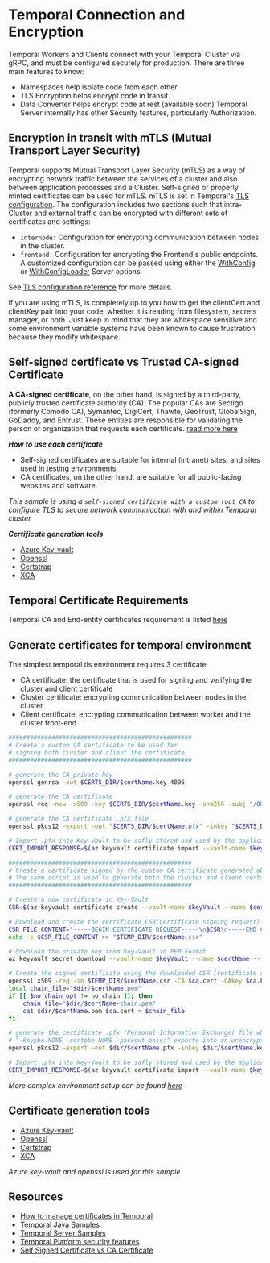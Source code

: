 # Temporal Connection and Encryption

Temporal Workers and Clients connect with your Temporal Cluster via gRPC, and must be configured securely for production. There are three main features to know:

- Namespaces help isolate code from each other
- TLS Encryption helps encrypt code in transit
- Data Converter helps encrypt code at rest (available soon)
Temporal Server internally has other Security features, particularly Authorization.

## Encryption in transit with mTLS (Mutual Transport Layer Security)

Temporal supports Mutual Transport Layer Security (mTLS) as a way of encrypting network traffic between the services of a cluster and also between application processes and a Cluster. Self-signed or properly minted certificates can be used for mTLS. mTLS is set in Temporal's [TLS configuration](https://docs.temporal.io/references/configuration/#tls). The configuration includes two sections such that intra-Cluster and external traffic can be encrypted with different sets of certificates and settings:

- `internode:` Configuration for encrypting communication between nodes in the cluster.
- `frontend:` Configuration for encrypting the Frontend's public endpoints.
A customized configuration can be passed using either the [WithConfig](https://docs.temporal.io/references/server-options#withconfig) or [WithConfigLoader](https://docs.temporal.io/references/server-options#withconfig) Server options.

See [TLS configuration reference](https://docs.temporal.io/references/configuration/#tls) for more details.

If you are using mTLS, is completely up to you how to get the clientCert and clientKey pair into your code, whether it is reading from filesystem, secrets manager, or both. Just keep in mind that they are whitespace sensitive and some environment variable systems have been known to cause frustration because they modify whitespace.

## Self-signed certificate vs Trusted CA-signed Certificate 

**A CA-signed certificate**, on the other hand, is signed by a third-party, publicly trusted certificate authority (CA). The popular CAs are Sectigo (formerly Comodo CA), Symantec, DigiCert, Thawte, GeoTrust, GlobalSign, GoDaddy, and Entrust.  These entities are responsible for validating the person or organization that requests each certificate. [read more here](https://sectigostore.com/page/self-signed-certificate-vs-ca/)

***How to use each certificate***

- Self-signed certificates are suitable for internal (intranet) sites, and sites used in testing environments.
- CA certificates, on the other hand, are suitable for all public-facing websites and software. 

*This sample is using a `self-signed certificate with a custom root CA` to configure TLS to secure network communication with and within Temporal cluster*

***Certificate generation tools***

- [Azure Key-vault](https://learn.microsoft.com/en-us/azure/key-vault/certificates/create-certificate)
- [Openssl](https://www.openssl.org/docs/manmaster/man1/)
- [Certstrap](https://github.com/square/certstrap)
- [XCA](https://hohnstaedt.de/xca/index.php/documentation/tutorial)

## Temporal Certificate Requirements

Temporal CA and End-entity certificates requirement is listed [here](https://docs.temporal.io/cloud/how-to-manage-certificates-in-temporal-cloud#certificate-requirements)

## Generate certificates for temporal environment

The simplest temporal tls environment requires 3 certificate
- CA certificate: the certificate that is used for signing and verifying the cluster and client certificate
- Cluster certificate: encrypting communication between nodes in the cluster 
- Client certificate: encrypting communication between worker and the cluster front-end

```bash
###################################################
# Create a custom CA certificate to be used for 
# signing both cluster and client the certificate
###################################################

# generate the CA private key
openssl genrsa -out $CERTS_DIR/$certName.key 4096

# generate the CA certificate
openssl req -new -x509 -key $CERTS_DIR/$certName.key -sha256 -subj "/OU=Test CA Corporation/O=Test CA Corporation/L=London/S=Greater London/C=UK" -days 365 -out $CERTS_DIR/$certName.cert

# generate the CA certificate .pfx file
openssl pkcs12 -export -out "$CERTS_DIR/$certName.pfx" -inkey "$CERTS_DIR/$certName.key" -in "$CERTS_DIR/$certName.cert" -keypbe NONE -certpbe NONE -passout pass:

# Import .pfx into Key-Vault to be safly stored and used by the application
CERT_IMPORT_RESPONSE=$(az keyvault certificate import --vault-name $keyVault --name $certName --file $CERTS_DIR/$certName.pfx)

```

```bash
###################################################
# Create a certificate signed by the custom CA certificate generated above
# The same script is used to generate both the cluster and client certs
###################################################

# Create a new certificate in Key-Vault
CSR=$(az keyvault certificate create --vault-name $keyVault --name $certName --policy "@$certName-cert-policy.json" | jq -r '.csr')

# Download and create the certificate CSR(Certificate signing request) File
CSR_FILE_CONTENT="-----BEGIN CERTIFICATE REQUEST-----\n$CSR\n-----END CERTIFICATE REQUEST-----"
echo -e $CSR_FILE_CONTENT >> "$TEMP_DIR/$certName.csr"

# Download the private key from Key-Vault in PEM Format
az keyvault secret download --vault-name $keyVault --name $certName --file "$CERTS_DIR/$certName.key"

# Create the signed certificate using the downloaded CSR (certificate signing request)
openssl x509 -req -in $TEMP_DIR/$certName.csr -CA $ca.cert -CAkey $ca.key -sha256 -CAcreateserial -out $dir/$certName.pem -days 365 -extfile $certName.conf -extensions $exts
local chain_file="$dir/$certName.pem"
if [[ $no_chain_opt != no_chain ]]; then
    chain_file="$dir/$certName-chain.pem"
    cat $dir/$certName.pem $ca.cert > $chain_file
fi

# generate the certificate .pfx (Personal Information Exchange) file which is PKCS 12 archive file format
# "-keypbe NONE -certpbe NONE -passout pass:" exports into an unencrypted .pfx archive (for testing only)
openssl pkcs12 -export -out $dir/$certName.pfx -inkey $dir/$certName.key -in $chain_file -keypbe NONE -certpbe NONE -passout pass:

# Import .pfx into Key-Vault to be safly stored and used by the application
CERT_IMPORT_RESPONSE=$(az keyvault certificate import --vault-name $keyVault --name $certName --file $dir/$certName.pfx)

```

*More complex environment setup can be found [here](https://github.com/temporalio/samples-server/tree/main/tls/tls-full)*

## Certificate generation tools

- [Azure Key-vault](https://learn.microsoft.com/en-us/azure/key-vault/certificates/create-certificate)
- [Openssl](https://www.openssl.org/docs/manmaster/man1/)
- [Certstrap](https://github.com/square/certstrap)
- [XCA](https://hohnstaedt.de/xca/index.php/documentation/tutorial)

*Azure key-vault and openssl is used for this sample*

## Resources

- [How to manage certificates in Temporal](https://docs.temporal.io/cloud/how-to-manage-certificates-in-temporal-cloud)
- [Temporal Java Samples](https://github.com/temporalio/samples-java)
- [Temporal Server Samples](https://github.com/temporalio/samples-server/tree/main/tls/tls-simple)
- [Temporal Platform security features](https://docs.temporal.io/security?lang=java)
- [Self Signed Certificate vs CA Certificate](https://sectigostore.com/page/self-signed-certificate-vs-ca/)